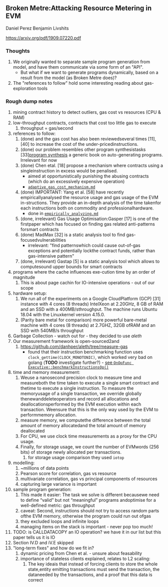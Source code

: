 ## Broken Metre:Attacking Resource Metering in EVM

Daniel Perez Benjamin Livshits

https://arxiv.org/pdf/1909.07220.pdf

### Thoughts

1. We originally wanted to separate sample program generation from model, and have them communicate via some form of an "API".
   - But what if we want to generate programs dynamically, based on a result from the model (as Broken Metre does)?
2. The "references to follow" hold some interesting reading about gas-exploration tools

### Rough dump notes

1. mining contract history to detect outliers, gas cost vs resources (CPU & RAM)
2. low-throughput contracts, contracts that cost too little gas to execute
   1. throughput = gas/second
3. references to follow:
   1. (done) and the gas cost has also been reviewedseveral times [11], [40] to increase the cost of the under-pricedinstructions.
   2. (done) our problem resembles other program synthesistasks [33][program synthesis](https://www.microsoft.com/en-us/research/wp-content/uploads/2017/10/program_synthesis_now.pdf) a generic book on auto-generating programs. Irrelevant for now
   3. (done) Chen etal. [18] propose a mechanism where contracts using a singleinstruction in excess would be penalised.
      - aimed at opportunistically punishing the abusing contracts (which do an excessively expensive operation)
      - [`adaptive_gas_cost_mechanism.md`](./adaptive_gas_cost_mechanism.md)
   4. (done) IMPORTANT: Yang et al. [58] have recently empiricallyanalysed the resource usage and gas usage of the EVM in-structions. They provide an in-depth analysis of the time takenfor each instructions both on commodity and professionalhardware.
      - done in [`empirically_analyzing.md`](./empirically_analyzing.md)
   5. (done, irrelevant) Gas Usage Optimisation:Gasper [17] is one of the firstpaper which has focused on finding gas related anti-patterns forsmart contracts
   6. (done) MadMax [32] is a static analysis tool to find gas-focusedvulnerabilities
      - irrelevant: "find patternswhich could cause out-of-gas exceptions and potentially lockthe contract funds, rather than gas-intensive pattern"
   7. (done, irrelevant) Gastap [5] is a static analysis tool which allows to computesound upper bounds for smart contracts
4. programs where the cache influences exe-cution time by an order of magnitude
   1. This is about page cachin for IO-intensive operations - out of our scope
5. hardware setup:
   1. We run all of the experiments on a Google CloudPlatform (GCP) [31] instance with 4 cores (8 threads) IntelXeon at 2.20GHz, 8 GB of RAM and an SSD with a 400MB/sthroughput. The machine runs Ubuntu 18.04 with the Linuxkernel version 4.15.0.
   2. (Parity bare metal for comparison) more powerful bare-metal machine with 4 cores (8 threads) at 2.7GHZ, 32GB ofRAM and an SSD with 540MB/s throughput
6. Garbage Collection - watch out for - they decided to use _aleth_
7. Our measurement framework is open-sourced2and
   1. https://github.com/danhper/aleth/tree/measure-gas
      - found that their instruction benchmarking function uses `clock_gettime(CLOCK_MONOTONIC)`, which worked very bad on golang (**TODO** investigate further?) - [see `OnOpFunc Executive::benchmarkInstructionsOp()`](https://github.com/danhper/aleth/compare/master...measure-gas#diff-e0d85c8989319d0f013c015e07f88792a12ad13af7b8ff8bf75c1954b7adbf53R520)
8. time and memory measurement:
   1. Weuse a nanosecond precision clock to measure time and measureboth the time taken to execute a single smart contract and thetime to execute a single instruction. To measure the memoryusage of a single transaction, we override globally thenewanddeleteoperators and record all allocations and deallocationsperformed by the EVM execution within each transaction. Weensure that this is the only way used by the EVM to performmemory allocation.
   2. measure memory, we computethe difference between the total amount of memory allocatedand the total amount of memory deallocated
   3. For CPU, we use clock time measurements as a proxy for the CPU usage.
   4. Finally, for storage usage, we count the number of EVMwords (256 bits) of storage newly allocated per transactions.
      1. for storage usage comparison they used `iotop`
9. modelling:
   1. ~millions of data points
   2. Pearson score for correlation, gas vs resource
   3. multivariate correlation, gas vs principal components of resources
   4. capturing large variance is important
10. sample program generation:
    1. This made it easier: The task we solve is different becausewe need to define “valid” but not “meaningful” programs andoptimise for a well-defined metric: gas throughput
    2. caveat: Second, instructions should not try to access random parts ofthe EVM memory, otherwise the program could run out ofgas
    3. they excluded loops and infinite loops
    4. managing items on the stack is important - never pop too much!
11. TODO: is CALLDATACOPY an IO operation? we have it in our list but this paper tells us it is IO
12. Section IV.D and iV.E skipped
13. "long-term fixes" and how do we fit in?
    1. dynamic pricing from Chen et al. - unsure about feasability
    2. importance of stateless clients explained, relates to L2 scaling:
       1. The key ideais that instead of forcing clients to store the whole state,entity emitting transactions must send the transaction, the dataneeded by the transactions, and a proof that this data is correct
